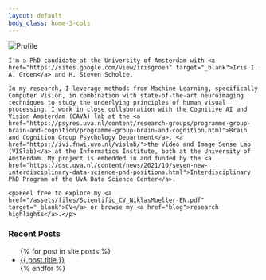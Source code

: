 ```yaml
---
layout: default
body_class: home-3-cols
---
```



<!-- Left: Image -->
<div class="left-column">
  <img src="{{ '/assets/imgs/me.jpg' | relative_url }}" alt="Profile">
</div>

<!-- Middle: Page content -->
<div class="middle-column">
  
    I'm a PhD candidate at the University of Amsterdam with <a href="https://sites.google.com/view/irisgroen" target="_blank">Iris I. A. Groen</a> and H. Steven Scholte.
    
    In my research, I leverage methods from Machine Learning, specifically Computer Vision, in combination with state-of-the-art neuroimaging techniques to study the underlying principles of human visual processing. I work in close collaboration with the Cognitive AI and Vision Amsterdam (CAVA) lab at the <a href="https://psyres.uva.nl/content/research-groups/programme-group-brain-and-cognition/programme-group-brain-and-cognition.html">Brain and Cognition Group Psychology Department</a>, <a href="https://ivi.fnwi.uva.nl/vislab/">the Video and Image Sense Lab (VISlab)</a> at the Informatics Institute, both at the University of Amsterdam. My project is embedded in and funded by the <a href="https://dsc.uva.nl/content/news/2021/10/seven-new-interdisciplinary-data-science-phd-positions.html">Interdisciplinary PhD Program of the UvA Data Science Center</a>.
    
    <p>Feel free to explore my <a href="/assets/files/Scientific_CV_NiklasMueller-EN.pdf" target="_blank">CV</a> or browse my <a href="blog">research highlights</a>.</p>
</div>

<!-- Right: Blog post headers -->
<div class="right-column">
  <h3>Recent Posts</h3>
  <ul>
    {% for post in site.posts %}
      <li><a href="{{ post.url | relative_url }}">{{ post.title }}</a></li>
    {% endfor %}
  </ul>
</div>

